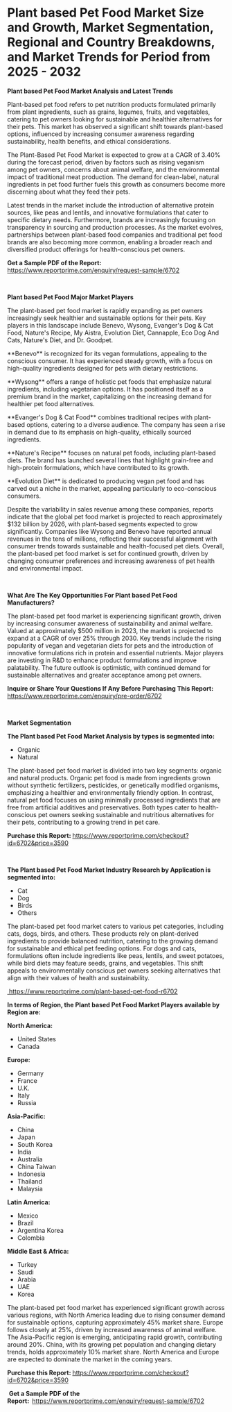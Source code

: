 <p><h1>Plant based Pet Food Market Size and Growth, Market Segmentation, Regional and Country Breakdowns, and Market Trends for Period from 2025 -  2032</h1></p><p><strong>Plant based Pet Food Market Analysis and Latest Trends</strong></p>
<p><p>Plant-based pet food refers to pet nutrition products formulated primarily from plant ingredients, such as grains, legumes, fruits, and vegetables, catering to pet owners looking for sustainable and healthier alternatives for their pets. This market has observed a significant shift towards plant-based options, influenced by increasing consumer awareness regarding sustainability, health benefits, and ethical considerations.</p><p>The Plant-Based Pet Food Market is expected to grow at a CAGR of 3.40% during the forecast period, driven by factors such as rising veganism among pet owners, concerns about animal welfare, and the environmental impact of traditional meat production. The demand for clean-label, natural ingredients in pet food further fuels this growth as consumers become more discerning about what they feed their pets.</p><p>Latest trends in the market include the introduction of alternative protein sources, like peas and lentils, and innovative formulations that cater to specific dietary needs. Furthermore, brands are increasingly focusing on transparency in sourcing and production processes. As the market evolves, partnerships between plant-based food companies and traditional pet food brands are also becoming more common, enabling a broader reach and diversified product offerings for health-conscious pet owners.</p></p>
<p><strong>Get a Sample PDF of the Report:&nbsp;</strong> <a href="https://www.reportprime.com/enquiry/request-sample/6702?utm_campaign=4576&utm_medium=2&utm_source=Github&utm_content=ia&utm_term=16052025&utm_id=plant-based-pet-food">https://www.reportprime.com/enquiry/request-sample/6702</a></p>
<p>&nbsp;</p>
<p><strong>Plant based Pet Food Major Market Players</strong></p>
<p><p>The plant-based pet food market is rapidly expanding as pet owners increasingly seek healthier and sustainable options for their pets. Key players in this landscape include Benevo, Wysong, Evanger's Dog & Cat Food, Nature's Recipe, My Aistra, Evolution Diet, Cannapple, Eco Dog And Cats, Nature's Diet, and Dr. Goodpet.</p><p>**Benevo** is recognized for its vegan formulations, appealing to the conscious consumer. It has experienced steady growth, with a focus on high-quality ingredients designed for pets with dietary restrictions. </p><p>**Wysong** offers a range of holistic pet foods that emphasize natural ingredients, including vegetarian options. It has positioned itself as a premium brand in the market, capitalizing on the increasing demand for healthier pet food alternatives.</p><p>**Evanger's Dog & Cat Food** combines traditional recipes with plant-based options, catering to a diverse audience. The company has seen a rise in demand due to its emphasis on high-quality, ethically sourced ingredients.</p><p>**Nature's Recipe** focuses on natural pet foods, including plant-based diets. The brand has launched several lines that highlight grain-free and high-protein formulations, which have contributed to its growth.</p><p>**Evolution Diet** is dedicated to producing vegan pet food and has carved out a niche in the market, appealing particularly to eco-conscious consumers. </p><p>Despite the variability in sales revenue among these companies, reports indicate that the global pet food market is projected to reach approximately $132 billion by 2026, with plant-based segments expected to grow significantly. Companies like Wysong and Benevo have reported annual revenues in the tens of millions, reflecting their successful alignment with consumer trends towards sustainable and health-focused pet diets. Overall, the plant-based pet food market is set for continued growth, driven by changing consumer preferences and increasing awareness of pet health and environmental impact.</p></p>
<p>&nbsp;</p>
<p><strong>What Are The Key Opportunities For Plant based Pet Food Manufacturers?</strong></p>
<p><p>The plant-based pet food market is experiencing significant growth, driven by increasing consumer awareness of sustainability and animal welfare. Valued at approximately $500 million in 2023, the market is projected to expand at a CAGR of over 25% through 2030. Key trends include the rising popularity of vegan and vegetarian diets for pets and the introduction of innovative formulations rich in protein and essential nutrients. Major players are investing in R&D to enhance product formulations and improve palatability. The future outlook is optimistic, with continued demand for sustainable alternatives and greater acceptance among pet owners.</p></p>
<p><strong>Inquire or Share Your Questions If Any Before Purchasing This Report:</strong> <a href="https://www.reportprime.com/enquiry/pre-order/6702?utm_campaign=4576&utm_medium=2&utm_source=Github&utm_content=ia&utm_term=16052025&utm_id=plant-based-pet-food">https://www.reportprime.com/enquiry/pre-order/6702</a></p>
<p>&nbsp;</p>
<p><strong>Market Segmentation</strong></p>
<p><strong>The Plant based Pet Food Market Analysis by types is segmented into:</strong></p>
<p><ul><li>Organic</li><li>Natural</li></ul></p>
<p><p>The plant-based pet food market is divided into two key segments: organic and natural products. Organic pet food is made from ingredients grown without synthetic fertilizers, pesticides, or genetically modified organisms, emphasizing a healthier and environmentally friendly option. In contrast, natural pet food focuses on using minimally processed ingredients that are free from artificial additives and preservatives. Both types cater to health-conscious pet owners seeking sustainable and nutritious alternatives for their pets, contributing to a growing trend in pet care.</p></p>
<p><strong>Purchase this Report:&nbsp;</strong><a href="https://www.reportprime.com/checkout?id=6702&price=3590&utm_campaign=4576&utm_medium=2&utm_source=Github&utm_content=ia&utm_term=16052025&utm_id=plant-based-pet-food">https://www.reportprime.com/checkout?id=6702&price=3590</a></p>
<p>&nbsp;</p>
<p><strong>The Plant based Pet Food Market Industry Research by Application is segmented into:</strong></p>
<p><ul><li>Cat</li><li>Dog</li><li>Birds</li><li>Others</li></ul></p>
<p><p>The plant-based pet food market caters to various pet categories, including cats, dogs, birds, and others. These products rely on plant-derived ingredients to provide balanced nutrition, catering to the growing demand for sustainable and ethical pet feeding options. For dogs and cats, formulations often include ingredients like peas, lentils, and sweet potatoes, while bird diets may feature seeds, grains, and vegetables. This shift appeals to environmentally conscious pet owners seeking alternatives that align with their values of health and sustainability.</p></p>
<p><a href="https://www.reportprime.com/plant-based-pet-food-r6702?utm_campaign=4576&utm_medium=2&utm_source=Github&utm_content=ia&utm_term=16052025&utm_id=plant-based-pet-food">&nbsp;https://www.reportprime.com/plant-based-pet-food-r6702</a></p>
<p><strong>In terms of Region, the Plant based Pet Food Market Players available by Region are:</strong></p>
<p>
    <p> <strong> North America: </strong>
        <ul>
            <li>United States</li>
            <li>Canada</li>
        </ul>
        </p> 
    <p> <strong> Europe: </strong>
        <ul>
            <li>Germany</li>
            <li>France</li>
            <li>U.K.</li>
            <li>Italy</li>
            <li>Russia</li>
        </ul>
        </p> 
    <p> <strong> Asia-Pacific: </strong>
        <ul>
            <li>China</li>
            <li>Japan</li>
            <li>South Korea</li>
            <li>India</li>
            <li>Australia</li>
            <li>China Taiwan</li>
            <li>Indonesia</li>
            <li>Thailand</li>
            <li>Malaysia</li>
        </ul>
        </p> 
    <p> <strong> Latin America: </strong>
        <ul>
            <li>Mexico</li>
            <li>Brazil</li>
            <li>Argentina Korea</li>
            <li>Colombia</li>
        </ul>
        </p> 
    <p> <strong> Middle East & Africa: </strong>
        <ul>
            <li>Turkey</li>
            <li>Saudi</li>
            <li>Arabia</li>
            <li>UAE</li>
            <li>Korea</li>
        </ul>
    </p>
    </p>
<p><p>The plant-based pet food market has experienced significant growth across various regions, with North America leading due to rising consumer demand for sustainable options, capturing approximately 45% market share. Europe follows closely at 25%, driven by increased awareness of animal welfare. The Asia-Pacific region is emerging, anticipating rapid growth, contributing around 20%. China, with its growing pet population and changing dietary trends, holds approximately 10% market share. North America and Europe are expected to dominate the market in the coming years.</p></p>
<p><strong>Purchase this Report: </strong><a href="https://www.reportprime.com/checkout?id=6702&price=3590&utm_campaign=4576&utm_medium=2&utm_source=Github&utm_content=ia&utm_term=16052025&utm_id=plant-based-pet-food">https://www.reportprime.com/checkout?id=6702&price=3590</a></p>
<p>&nbsp;<strong>Get a Sample PDF of the Report:&nbsp;&nbsp;</strong><a href="https://www.reportprime.com/enquiry/request-sample/6702?utm_campaign=4576&utm_medium=2&utm_source=Github&utm_content=ia&utm_term=16052025&utm_id=plant-based-pet-food">https://www.reportprime.com/enquiry/request-sample/6702</a></p>
<p><strong></strong></p>
<p><p></p><p></p><p></p></p>